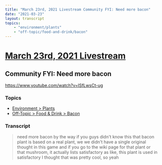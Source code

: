 ```yaml
---
title: "March 23rd, 2021 Livestream Community FYI: Need more bacon"
date: "2021-03-23"
layout: transcript
topics:
    - "environment/plants"
    - "off-topic/food-and-drink/bacon"
---
```

# [March 23rd, 2021 Livestream](../2021-03-23.md)
## Community FYI: Need more bacon
https://www.youtube.com/watch?v=ISfLwsCt-ug

### Topics
* [Environment > Plants](../topics/environment/plants.md)
* [Off-Topic > Food & Drink > Bacon](../topics/off-topic/food-and-drink/bacon.md)

### Transcript

> need more bacon by the way if you guys didn't know this that bacon plant is based on a real plant, we we didn't have a single original thought in this game and if you go to the wiki page for that plant or that mushroom, it actually lists satisfactory as like, this plant is used in satisfactory I thought that was pretty cool, so yeah
